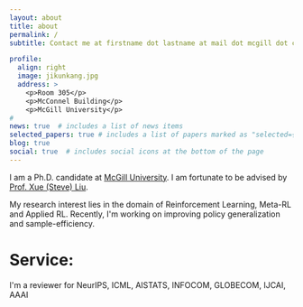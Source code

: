 ```yaml
---
layout: about
title: about
permalink: /
subtitle: Contact me at firstname dot lastname at mail dot mcgill dot ca

profile:
  align: right
  image: jikunkang.jpg
  address: >
    <p>Room 305</p>
    <p>McConnel Building</p>
    <p>McGill University</p>
# 
news: true  # includes a list of news items
selected_papers: true # includes a list of papers marked as "selected={true}"
blog: true
social: true  # includes social icons at the bottom of the page
---
```


<!-- Write your biography here. Tell the world about yourself. Link to your favorite [subreddit](http://reddit.com). You can put a picture in, too. The code is already in, just name your picture `prof_pic.jpg` and put it in the `img/` folder. -->

I am a Ph.D. candidate at [McGill University](https://www.mcgill.ca/). I am fortunate to be advised by [Prof. Xue (Steve) Liu](https://www.cs.mcgill.ca/~xueliu/site/intro.html).

My research interest lies in the domain of Reinforcement Learning, Meta-RL and Applied RL. Recently, I'm working on improving policy generalization and sample-efficiency.

# Service:

I'm a reviewer for NeurIPS, ICML, AISTATS, INFOCOM, GLOBECOM, IJCAI, AAAI

<!-- Put your address / P.O. box / other info right below your picture. You can also disable any these elements by editing `profile` property of the YAML header of your `_pages/about.md`. Edit `_bibliography/papers.bib` and Jekyll will render your [publications page](/al-folio/publications/) automatically.

Link to your social media connections, too. This theme is set up to use [Font Awesome icons](http://fortawesome.github.io/Font-Awesome/) and [Academicons](https://jpswalsh.github.io/academicons/), like the ones below. Add your Facebook, Twitter, LinkedIn, Google Scholar, or just disable all of them. -->
